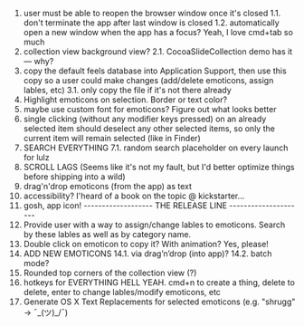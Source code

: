 1. user must be able to reopen the browser window once it's closed
    1.1. don't terminate the app after last window is closed
    1.2. automatically open a new window when the app has a focus? Yeah, I love cmd+tab so much
2. collection view background view?
    2.1. CocoaSlideCollection demo has it — why?
3. copy the default feels database into Application Support, then use this copy so a user could make changes (add/delete emoticons, assign lables, etc)
    3.1. only copy the file if it's not there already
4. Highlight emoticons on selection. Border or text color?
5. maybe use custom font for emoticons? Figure out what looks better
6. single clicking (without any modifier keys pressed) on an already selected item should deselect any other selected items, so only the current item will remain selected (like in Finder)
7. SEARCH EVERYTHING
    7.1. random search placeholder on every launch for lulz
8. SCROLL LAGS
    (Seems like it's not my fault, but I'd better optimize things before shipping into a wild)
9. drag'n'drop emoticons (from the app) as text
10. accessibility? I'heard of a book on the topic @ kickstarter…
11. gosh, app icon!
------------------- THE RELEASE LINE ---------------------
12. Provide user with a way to assign/change lables to emoticons. Search by these lables as well as by category name.
13. Double click on emoticon to copy it? With animation? Yes, please!
14. ADD NEW EMOTICONS
    14.1. via drag’n’drop (into app)?
    14.2. batch mode?
15. Rounded top corners of the collection view (?)
16. hotkeys for EVERYTHING HELL YEAH.
    cmd+n to create a thing, delete to delete, enter to change lables/modify emoticons, etc
17. Generate OS X Text Replacements for selected emoticons (e.g. "shrugg" -> ¯\_(ツ)_/¯)
